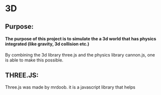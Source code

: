 # 3D
## Purpose:
#### The purpose of this project is to simulate the a 3d world that has physics integrated (like gravity, 3d collision etc.)
By combining the 3d library three.js and the physics library cannon.js, one is able to make this possible.

## THREE.JS:
Three.js was made by mrdoob. it is a javascript library that helps 
